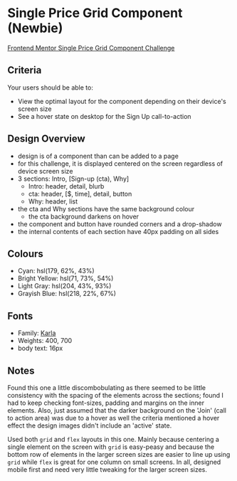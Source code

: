 # Single Price Grid Component (Newbie)

[Frontend Mentor Single Price Grid Component Challenge](https://www.frontendmentor.io/challenges/single-price-grid-component-5ce41129d0ff452fec5abbbc)

## Criteria

Your users should be able to:

- View the optimal layout for the component depending on their device's screen
  size
- See a hover state on desktop for the Sign Up call-to-action

## Design Overview

- design is of a component than can be added to a page
- for this challenge, it is displayed centered on the screen regardless of
  device screen size
- 3 sections: Intro, [Sign-up (cta), Why]
  - Intro: header, detail, blurb
  - cta: header, [$, time], detail, button
  - Why: header, list
- the cta and Why sections have the same background colour
  - the cta background darkens on hover
- the component and button have rounded corners and a drop-shadow
- the internal contents of each section have 40px padding on all sides

## Colours

- Cyan: hsl(179, 62%, 43%)
- Bright Yellow: hsl(71, 73%, 54%)
- Light Gray: hsl(204, 43%, 93%)
- Grayish Blue: hsl(218, 22%, 67%)

## Fonts

- Family: [Karla](https://fonts.google.com/specimen/Karla)
- Weights: 400, 700
- body text: 16px

## Notes

Found this one a little discombobulating as there seemed to be little
consistency with the spacing of the elements across the sections; found I had to
keep checking font-sizes, padding and margins on the inner elements. Also, just
assumed that the darker background on the 'Join' (call to action area) was due
to a hover as well the criteria mentioned a hover effect the design images
didn't include an 'active' state.

Used both `grid` and `flex` layouts in this one. Mainly because centering a
single element on the screen with `grid` is easy-peasy and because the bottom
row of elements in the larger screen sizes are easier to line up using `grid`
while `flex` is great for one column on small screens. In all, designed mobile
first and need very little tweaking for the larger screen sizes.
